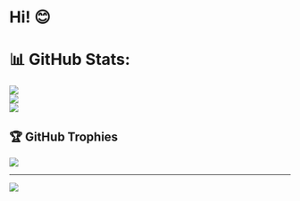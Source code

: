 <h1>Hi! 😊 </h1>

# 📊 GitHub Stats:
![](https://github-readme-stats.vercel.app/api?username=IsabelaSiqueira1&theme=tokyonight&hide_border=false&include_all_commits=false&count_private=true)<br/>
![](https://github-readme-streak-stats.herokuapp.com/?user=IsabelaSiqueira1&theme=tokyonight&hide_border=false)<br/>
![](https://github-readme-stats.vercel.app/api/top-langs/?username=IsabelaSiqueira1&theme=tokyonight&hide_border=false&include_all_commits=false&count_private=true&layout=compact)

## 🏆 GitHub Trophies
![](https://github-profile-trophy.vercel.app/?username=IsabelaSiqueira1&theme=tokyonight&no-frame=false&no-bg=false&margin-w=4)

---
<div> 
    <a href="https://www.linkedin.com/in/isabela-siqueira-28a85a17b/" target="_blank"><img src="https://img.shields.io/badge/-LinkedIn-%230077B5?style=for-the-badge&logo=linkedin&logoColor=white" target="_blank"></a>
</div>  

